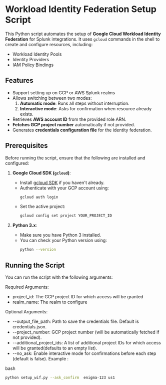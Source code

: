 # Workload Identity Federation Setup Script

This Python script automates the setup of **Google Cloud Workload Identity Federation** for Splunk integrations. It uses `gcloud` commands in the shell to create and configure resources, including:
- Workload Identity Pools
- Identity Providers
- IAM Policy Bindings

## Features
- Support setting up on GCP or AWS Splunk realms
- Allows switching between two modes:
    1. **Automatic mode**: Runs all steps without interruption.
    2. **Interactive mode**: Asks for confirmation when resource already exists.
- Retrieves **AWS account ID** from the provided role ARN.
- **Fetches GCP project number** automatically if not provided.
- Generates **credentials configuration file** for the identity federation.

## Prerequisites

Before running the script, ensure that the following are installed and configured:

1. **Google Cloud SDK (`gcloud`)**:
    - Install [gcloud SDK](https://cloud.google.com/sdk/docs/install) if you haven't already.
    - Authenticate with your GCP account using:
      ```bash
      gcloud auth login
      ```
    - Set the active project:
      ```bash
      gcloud config set project YOUR_PROJECT_ID
      ```

2. **Python 3.x**:
    - Make sure you have Python 3 installed.
    - You can check your Python version using:
      ```bash
      python --version
      ```

## Running the Script
You can run the script with the following arguments:

Required Arguments:

- project_id: The GCP project ID for which access will be granted
- realm_name: The realm to configure 

Optional Arguments:

- --output_file_path: Path to save the credentials file. Default is credentials.json.
- --project_number: GCP project number (will be automatically fetched if not provided).
- --additional_project_ids: A list of additional project IDs for which access will be granted(defaults to an empty list).
- --no_ask: Enable interactive mode for confirmations before each step (default is false).
Example :

bash

```bash
python setup_wif.py --ask_confirm  enigma-123 us1 
```